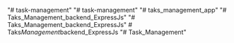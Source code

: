 "# task-management" 
"# task-management" 
"# taks_management_app" 
"# Taks_Management_backend_ExpressJs" 
"# Taks_Management_backend_ExpressJs" 
#   T a k s _ M a n a g e m e n t _ b a c k e n d _ E x p r e s s J s  
 "# Task_Management" 
